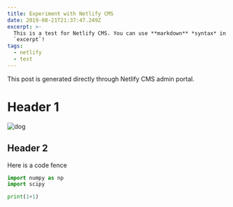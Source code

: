 ```yaml
---
title: Experiment with Netlify CMS
date: 2019-08-21T21:37:47.249Z
excerpt: >-
  This is a test for Netlify CMS. You can use **markdown** *syntax* in the
  `excerpt`!
tags:
  - netlify
  - test
---
```

This post is generated directly through Netlify CMS admin portal.

# Header 1

![dog](https://i.imgur.com/A8eQsll.jpg)

## Header 2

Here is a code fence

```python
import numpy as np
import scipy

print(1+1)
```
